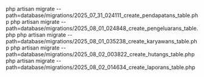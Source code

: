 php artisan migrate --path=database/migrations/2025_07_31_024111_create_pendapatans_table.php
php artisan migrate --path=database/migrations/2025_08_01_024848_create_pengeluarans_table.php
php artisan migrate --path=database/migrations/2025_08_01_035238_create_karyawans_table.php
php artisan migrate --path=database/migrations/2025_08_02_003822_create_hutangs_table.php
php artisan migrate --path=database/migrations/2025_08_02_014634_create_laporans_table.php
